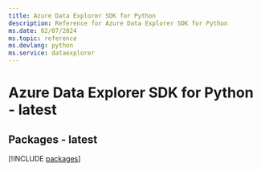 ```yaml
---
title: Azure Data Explorer SDK for Python
description: Reference for Azure Data Explorer SDK for Python
ms.date: 02/07/2024
ms.topic: reference
ms.devlang: python
ms.service: dataexplorer
---
```

# Azure Data Explorer SDK for Python - latest
## Packages - latest
[!INCLUDE [packages](data-explorer-index.md)]
